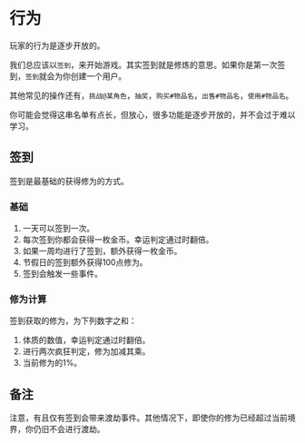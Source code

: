 # 行为

玩家的行为是逐步开放的。

我们总应该以`签到`，来开始游戏。其实签到就是修炼的意思。如果你是第一次签到，`签到`就会为你创建一个用户。

其他常见的操作还有，`挑战@某角色`，`抽奖`，`购买#物品名`，`出售#物品名`，`使用#物品名`。

你可能会觉得这串名单有点长，但放心，很多功能是逐步开放的，并不会过于难以学习。

## 签到

签到是最基础的获得修为的方式。

### 基础

1. 一天可以签到一次。
2. 每次签到你都会获得一枚金币。幸运判定通过时翻倍。
3. 如果一周均进行了签到，额外获得一枚金币。
4. 节假日的签到额外获得100点修为。
5. 签到会触发一些事件。

### 修为计算

签到获取的修为，为下列数字之和：

1. 体质的数值，幸运判定通过时翻倍。
2. 进行两次疯狂判定，修为加减其乘。
3. 当前修为的1%。

## 备注

注意，有且仅有签到会带来渡劫事件。其他情况下，即使你的修为已经超过当前境界，你仍旧不会进行渡劫。
